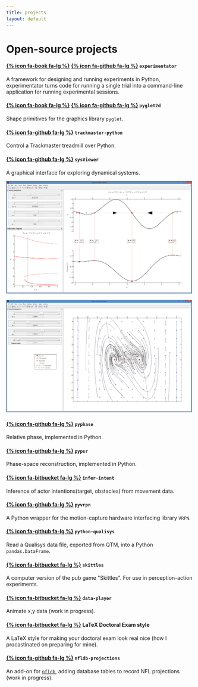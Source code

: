 ```yaml
---
title: projects
layout: default
---
```


# Open-source projects

#### [{% icon fa-book fa-lg %}](http://experimentator.readthedocs.org/en/latest/) [{% icon fa-github fa-lg %}](https://github.com/hsharrison/experimentator) `experimentator`
A framework for designing and running experiments in Python,
experimentator turns code for running a single trial into a command-line application for running experimental sessions.

#### [{% icon fa-book fa-lg %}](http://pyglet2d.readthedocs.org) [{% icon fa-github fa-lg %}](https://github.com/hsharrison/pyglet2d) `pyglet2d`
Shape primitives for the graphics library `pyglet`.

#### [{% icon fa-github fa-lg %}](https://github.com/hsharrison/trackmaster-python) `trackmaster-python`
Control a Trackmaster treadmill over Python.

#### [{% icon fa-github fa-lg %}](https://github.com/hsharrison/sysViewer) `sysViewer`
A graphical interface for exploring dynamical systems.

<a href="/images/sysViewer1.png"><img src="/images/sysViewer1.png" alt="sysViewer1" style="width: 500px;"/></a>

<a href="/images/sysViewer2.png"><img src="/images/sysViewer2.png" alt="sysViewer1" style="width: 500px;"/></a>

#### [{% icon fa-github fa-lg %}](https://github.com/hsharrison/pyphase) `pyphase`
Relative phase, implemented in Python.

#### [{% icon fa-github fa-lg %}](https://github.com/hsharrison/pypsr) `pypsr`
Phase-space reconstruction, implemented in Python.

#### [{% icon fa-bitbucket fa-lg %}](https://bitbucket.org/hharrison/infer-intent) `infer-intent`
Inference of actor intentions(target, obstacles) from movement data.

#### [{% icon fa-github fa-lg %}](https://github.com/hsharrison/pyvrpn) `pyvrpn`
A Python wrapper for the motion-capture hardware interfacing library `VRPN`.

#### [{% icon fa-github fa-lg %}](https://github.com/hsharrison/python-qualisys) `python-qualisys`
Read a Qualisys data file, exported from QTM, into a Python `pandas.DataFrame`.

#### [{% icon fa-bitbucket fa-lg %}](https://bitbucket.org/hharrison/skittles) `skittles`
A computer version of the pub game "Skittles".
For use in perception-action experiments.

#### [{% icon fa-bitbucket fa-lg %}](https://bitbucket.org/hharrison/data-player) `data-player`
Animate x,y data (work in progress).


#### [{% icon fa-bitbucket fa-lg %}](https://bitbucket.org/hharrison/latex-doctoral-exam-style) LaTeX Doctoral Exam style
A LaTeX style for making your doctoral exam look real nice
(how I procastinated on preparing for mine).

#### [{% icon fa-github fa-lg %}](https://github.com/hsharrison/nfldb-projections) `nfldb-projections` 
An add-on for [`nfldb`](https://github.com/BurntSushi/nfldb), adding database tables to record NFL projections
(work in progress).
